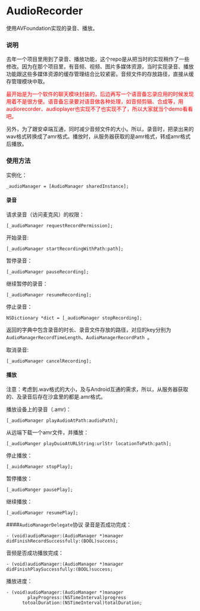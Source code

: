 # AudioRecorder
使用AVFoundation实现的录音、播放。

### 说明
去年一个项目里用到了录音、播放功能，这个repo是从把当时的实现稍作了一些修改。因为在那个项目里，有音频、视频、图片多媒体资源，当时实现录音、播放功能跟这些多媒体资源的缓存管理结合比较紧密。音频文件的存放路径，直接从缓存管理模块中取。

<font color=red>最开始是为一个软件的聊天模块封装的，后边再写一个语音备忘录应用的时候发现用着不是很方便。语音备忘录要对语音做各种处理，如音频剪辑、合成等，用audiorecorder、audioplayer也实现不了也实现不了，所以大家就当个demo看看吧。</font>

另外，为了跟安卓端互通，同时减少音频文件的大小。所以，录音时，把录出来的wav格式转换成了amr格式。播放时，从服务器获取的是amr格式，转成amr格式后播放。

### 使用方法
实例化：

~~~objc
_audioManager = [AudioManager sharedInstance];
~~~

#### 录音
请求录音（访问麦克风）的权限：

~~~objc
[_audioManager requestRecordPermission];
~~~

开始录音:

~~~ojbc
[_audioManager startRecordingWithPath:path];
~~~

暂停录音：

~~~objc
[_audioManager pauseRecording];
~~~

继续暂停的录音：

~~~objc
[_audioManager resumeRecording];
~~~

停止录音：

~~~objc
NSDictionary *dict = [_audioManager stopRecording];
~~~

返回的字典中包含录音的时长、录音文件存放的路径，对应的key分别为`AudioManagerRecordTimeLength`、`AudioManagerRecordPath `。

取消录音:

~~~objc
[_audioManager cancelRecording];
~~~

#### 播放
注意：考虑到.wav格式的大小，及与Android互通的需求，所以，从服务器获取的、及录音后存在沙盒里的都是.amr格式。

播放设备上的录音（.amr)：

~~~objc
[_audioManager playAudioAtPath:audioPath];
~~~

从远端下载一个amr文件，并播放：

~~~objc
[_audioManger playDuioAtURLString:urlStr locationToPath:path];
~~~

停止播放：

~~~objc
[_auidoManager stopPlay];
~~~

暂停播放：

~~~objc
[_audioManger pausePlay];
~~~

继续播放：

~~~objc
[_audioManager resumePlay];
~~~

####`AudioManagerDelegate`协议
录音是否成功完成：

~~~objc
- (void)audioManager:(AudioManager *)manager didFinishRecordSuccessfully:(BOOL)success;
~~~

音频是否成功播放完成：

~~~objc
- (void)audioManager:(AudioManager *)manager didFinishPlaySuccessfully:(BOOL)success;
~~~

播放进度：

~~~objc
- (void)audioManager:(AudioManager *)manager
        playProgress:(NSTimeInterval)progress
      totoalDuration:(NSTimeInterval)totalDuration;
~~~

